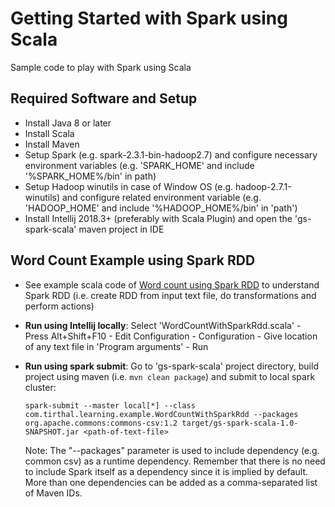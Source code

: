 # Getting Started with Spark using Scala

Sample code to play with Spark using Scala

## Required Software and Setup

* Install Java 8 or later
* Install Scala
* Install Maven
* Setup Spark (e.g. spark-2.3.1-bin-hadoop2.7) and configure necessary environment variables (e.g. 'SPARK_HOME' and include '%SPARK_HOME%/bin' in path) 
* Setup Hadoop winutils in case of Window OS (e.g. hadoop-2.7.1-winutils) and configure related environment variable (e.g. 'HADOOP_HOME' and include '%HADOOP_HOME%/bin' in 'path')
* Install Intellij 2018.3+ (preferably with Scala Plugin) and open the 'gs-spark-scala' maven project in IDE

## Word Count Example using Spark RDD

* See example scala code of [Word count using Spark RDD](src/main/scala/com/tirthal/learning/example/WorkCountWithSparkRdd.scala) to understand Spark RDD (i.e. create RDD from input text file, do transformations and perform actions)
* __Run using Intellij locally__: Select 'WordCountWithSparkRdd.scala' - Press Alt+Shift+F10 - Edit Configuration - Configuration - Give location of any text file in 'Program arguments' - Run 
* __Run using spark submit__: Go to 'gs-spark-scala' project directory, build project using maven (i.e. `mvn clean package`) and submit to local spark cluster: 

    `spark-submit --master local[*] --class com.tirthal.learning.example.WordCountWithSparkRdd --packages org.apache.commons:commons-csv:1.2 target/gs-spark-scala-1.0-SNAPSHOT.jar <path-of-text-file>`

    Note: The "--packages" parameter is used to include dependency (e.g. common csv) as a runtime dependency. Remember that there is no need to include Spark itself as a dependency since it is implied by default. More than one dependencies can be added as a comma-separated list of Maven IDs.
